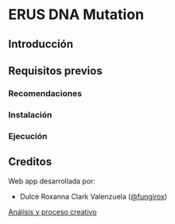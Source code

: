 # ERUS DNA Mutation
## Introducción
## Requisitos previos
### Recomendaciones
### Instalación
### Ejecución
## Creditos
Web app desarrollada por:
- Dulce Roxanna Clark Valenzuela (<a href="https://github.com/fungirox" target="_blank">@fungirox</a>)

<a href="https://fungirox.notion.site/ERUS-DNA-Mutation-2939b177475d8023a850f8fba335f6c2?source=copy_link">Análisis y proceso creativo</a>
